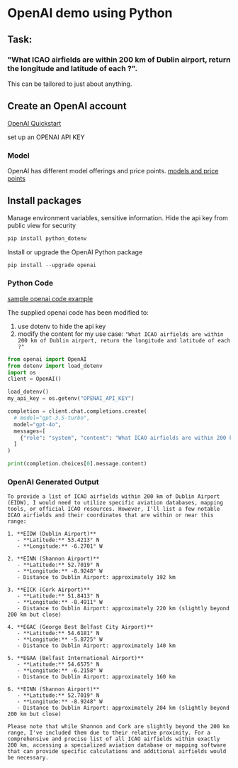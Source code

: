 # OpenAI demo using Python
## Task: 
### "What ICAO airfields are within 200 km of Dublin airport, return the longitude and latitude of each ?".

This can be tailored to just about anything.

## Create an OpenAI account

[OpenAI Quickstart](https://platform.openai.com/docs/quickstart)


set up an OPENAI API KEY
### Model


OpenAI has different model offerings and price points. [models and price points](https://platform.openai.com/docs/models)
## Install packages


Manage environment variables, sensitive information. Hide the api key from public view for security
```python
pip install python_dotenv  
```
Install or upgrade the OpenAI Python package
```python
pip install --upgrade openai
```

### Python Code 
[sample openai code example](https://platform.openai.com/docs/quickstart/step-3-sending-your-first-api-request)


The supplied openai code has been modified to:
1. use dotenv to hide the api key
2. modify the content for my use case: `"What ICAO airfields are within 200 km of Dublin airport, return the longitude and latitude of each ?"`



```python
from openai import OpenAI
from dotenv import load_dotenv
import os
client = OpenAI()

load_dotenv()
my_api_key = os.getenv("OPENAI_API_KEY")

completion = client.chat.completions.create(
  # model="gpt-3.5-turbo",
  model="gpt-4o",
  messages=[
    {"role": "system", "content": "What ICAO airfields are within 200 km of Dublin airport, return the longitude and latitude of each ?"},
  ]
)

print(completion.choices[0].message.content)
```


### OpenAI Generated Output 


```
To provide a list of ICAO airfields within 200 km of Dublin Airport (EIDW), I would need to utilize specific aviation databases, mapping tools, or official ICAO resources. However, I'll list a few notable ICAO airfields and their coordinates that are within or near this range:

1. **EIDW (Dublin Airport)**
   - **Latitude:** 53.4213° N
   - **Longitude:** -6.2701° W

2. **EINN (Shannon Airport)**
   - **Latitude:** 52.7019° N
   - **Longitude:** -8.9248° W
   - Distance to Dublin Airport: approximately 192 km

3. **EICK (Cork Airport)**
   - **Latitude:** 51.8413° N
   - **Longitude:** -8.4911° W
   - Distance to Dublin Airport: approximately 220 km (slightly beyond 200 km but close)

4. **EGAC (George Best Belfast City Airport)**
   - **Latitude:** 54.6181° N
   - **Longitude:** -5.8725° W
   - Distance to Dublin Airport: approximately 140 km

5. **EGAA (Belfast International Airport)**
   - **Latitude:** 54.6575° N
   - **Longitude:** -6.2158° W
   - Distance to Dublin Airport: approximately 160 km

6. **EINN (Shannon Airport)**
   - **Latitude:** 52.7019° N
   - **Longitude:** -8.9248° W
   - Distance to Dublin Airport: approximately 204 km (slightly beyond 200 km but close)

Please note that while Shannon and Cork are slightly beyond the 200 km range, I've included them due to their relative proximity. For a comprehensive and precise list of all ICAO airfields within exactly 200 km, accessing a specialized aviation database or mapping software that can provide specific calculations and additional airfields would be necessary.
```